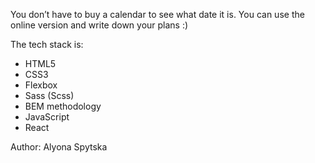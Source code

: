 You don’t have to buy a calendar to see what date it is.
You can use the online version and write down your plans :)

The tech stack is:

<ul>
<li>HTML5</li>
<li>CSS3</li>
<li>Flexbox</li>
<li>Sass (Scss)</li>
<li>BEM methodology</li>
<li>JavaScript</li>
<li>React</li>
</ul>

Author: Alyona Spytska
